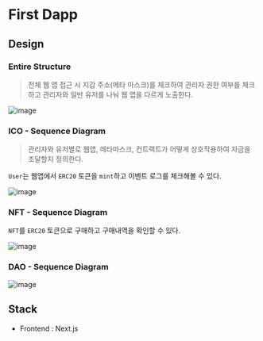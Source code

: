 # First Dapp

## Design

### Entire Structure

> 전체 웹 앱 접근 시 지갑 주소(메타 마스크)를 체크하여 관리자 권한 여부를 체크하고 관리자와 일반 유저를 나눠 웹 앱을 다르게 노출한다.

![image](https://github.com/kwhong95/First_Dapp/assets/70752848/d20e6285-f866-4ff0-95fc-7666dd844196)

### ICO - Sequence Diagram

> 관리자와 유저별로 웹앱, 메타마스크, 컨트랙트가 어떻게 상호작용하여 자금을 조달할지 정의한다.

`User`는 웹앱에서 `ERC20` 토큰을 `mint`하고 이벤트 로그를 체크해볼 수 있다.

![image](https://github.com/kwhong95/First_Dapp/assets/70752848/a674ce34-a8c6-4eec-ad3f-d46ca35c4ad7)

### NFT - Sequence Diagram

`NFT`를 `ERC20` 토큰으로 구매하고 구매내역을 확인할 수 있다.

![image](https://github.com/kwhong95/First_Dapp/assets/70752848/f67413e9-655a-4870-bca6-5834f7726da1)

### DAO - Sequence Diagram

![image](https://github.com/kwhong95/First_Dapp/assets/70752848/e329de06-6452-40e5-b328-35713da52396)

## Stack

- Frontend : Next.js